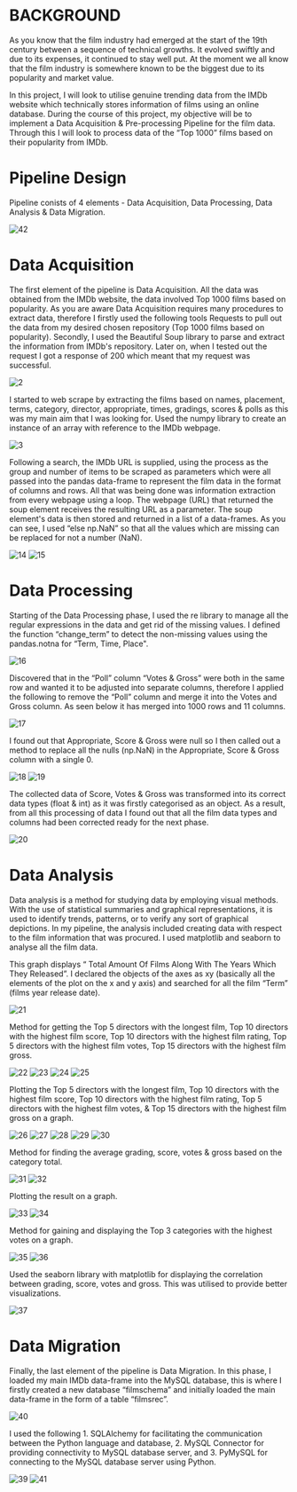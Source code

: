 # BACKGROUND
As you know that the film industry had emerged at the start of the 19th century between a sequence of technical growths. It evolved swiftly and due to its expenses, it continued to stay well put. At the moment we all know that the film industry is somewhere known to be the biggest due to its popularity and market value.

In this project, I will look to utilise genuine trending data from the IMDb website which technically stores information of films using an online database. During the course of this project, my objective will be to implement a Data Acquisition & Pre-processing Pipeline for the film data. Through this I will look to process data of the “Top 1000” films based on their popularity from IMDb.

# Pipeline Design
Pipeline conists of 4 elements - Data Acquisition, Data Processing, Data Analysis & Data Migration.

![42](https://user-images.githubusercontent.com/78740991/214965350-0410cf50-dba0-46f4-a203-5133c94b1919.png)

# Data Acquisition
The first element of the pipeline is Data Acquisition. All the data was obtained from the IMDb website, the data involved Top 1000 films based on popularity. As you are aware Data Acquisition requires many procedures to extract data, therefore I firstly used the following tools Requests to pull out the data from my desired chosen repository (Top 1000 films based on popularity). Secondly, I used the Beautiful Soup library to parse and extract the information from IMDb's repository. Later on, when I tested out the request I got a response of 200 which meant that my request was successful.

![2](https://user-images.githubusercontent.com/78740991/214917950-b72b3813-7d30-48ef-b130-935f61ac7131.png)

I started to web scrape by extracting the films based on names, placement, terms, category, director, appropriate, times, gradings, scores & polls as this was my main aim that I was looking for. Used the numpy library to create an instance of an array with reference to the IMDb webpage.

![3](https://user-images.githubusercontent.com/78740991/214918744-465bb31c-eaec-49f8-b0c5-c31cc62b642e.png)

Following a search, the IMDb URL is supplied, using the process as the group and number of items to be scraped as parameters which were all passed into the pandas data-frame to represent the film data in the format of columns and rows. All that was being done was information extraction from every webpage using a loop. The webpage (URL) that returned the soup element receives the resulting URL as a parameter. The soup element's data is then stored and returned in a list of a data-frames. As you can see, I used “else np.NaN” so that all the values which are missing can be replaced for not a number (NaN).

![14](https://user-images.githubusercontent.com/78740991/214919045-71cd7a37-b4d5-4367-b4d0-b704178bbf54.png)
![15](https://user-images.githubusercontent.com/78740991/214919104-07804fd7-29c5-4173-93df-7601db7096ad.png)

# Data Processing
Starting of the Data Processing phase, I used the re library to manage all the regular expressions in the data and get rid of the missing values. I defined the function “change_term” to detect the non-missing values using the pandas.notna for “Term, Time, Place".

![16](https://user-images.githubusercontent.com/78740991/214919409-b010178a-a8db-4c55-a043-2055e02dbe95.png)

Discovered that in the “Poll” column “Votes & Gross” were both in the same row and wanted it to be adjusted into separate columns, therefore I applied the following to remove the “Poll” column and merge it into the Votes and Gross column. As seen below it has merged into 1000 rows and 11 columns.

![17](https://user-images.githubusercontent.com/78740991/214919822-4a0b87c6-060c-4100-a484-8a9c09136eeb.png)

I found out that Appropriate, Score & Gross were null so I then called out a method to replace all the nulls (np.NaN) in the Appropriate, Score & Gross column with a single 0.

![18](https://user-images.githubusercontent.com/78740991/214919961-83f8a1d0-ccde-4977-8773-1905512673a7.png)
![19](https://user-images.githubusercontent.com/78740991/214920039-a70e8794-21a8-4a49-81d0-ee2876977994.png)

The collected data of Score, Votes & Gross was transformed into its correct data types (float & int) as it was firstly categorised as an object. As a result, from all this processing of data I found out that all the film data types and columns had been corrected ready for the next phase.

![20](https://user-images.githubusercontent.com/78740991/214920157-27c00b7d-f422-43d5-866c-8c96acc79ed8.png)

# Data Analysis
Data analysis is a method for studying data by employing visual methods. With the use of statistical summaries and graphical representations, it is used to identify trends, patterns, or to verify any sort of graphical depictions. In my pipeline, the analysis included creating data with respect to the film information that was procured. I used matplotlib and seaborn to analyse all the film data.

This graph displays “ Total Amount Of Films Along With The Years Which They Released”. I declared the objects of the axes as xy (basically all the elements of the plot on the x and y axis) and searched for all the film “Term” (films year release date). 

![21](https://user-images.githubusercontent.com/78740991/214920989-1ed528a7-0be4-4906-9dd8-ed32cf7b55e8.png)

Method for getting the Top 5 directors with the longest film, Top 10 directors with the highest film score, Top 10 directors with the highest film rating, Top 5 directors with the highest film votes, Top 15 directors with the highest film gross.

![22](https://user-images.githubusercontent.com/78740991/214921205-f6b4a347-f67d-4e80-984d-4dc2544d7845.png)
![23](https://user-images.githubusercontent.com/78740991/214921272-8704fb91-e983-42d5-a703-b1f335be19b4.png)
![24](https://user-images.githubusercontent.com/78740991/214921301-1521d590-013e-4f45-ba7e-c324fe82e14a.png)
![25](https://user-images.githubusercontent.com/78740991/214921330-815bdaf9-d128-4c7a-be68-4295fb59450e.png)

Plotting the Top 5 directors with the longest film, Top 10 directors with the highest film score, Top 10 directors with the highest film rating, Top 5 directors with the highest film votes, & Top 15 directors with the highest film gross on a graph.

![26](https://user-images.githubusercontent.com/78740991/214921416-d4e69806-d6bb-45cc-9991-f923b824383e.png)
![27](https://user-images.githubusercontent.com/78740991/214921471-15f978a3-c8ac-4ad2-ac1f-4d681a28214c.png)
![28](https://user-images.githubusercontent.com/78740991/214921488-688ae072-14fd-4327-b19f-ddea824e67bb.png)
![29](https://user-images.githubusercontent.com/78740991/214921512-5a160e84-3906-4c42-8c91-1f40e16c53d9.png)
![30](https://user-images.githubusercontent.com/78740991/214921535-a442168a-fb89-41be-919b-d23929bf2b3d.png)

Method for finding the average grading, score, votes & gross based on the category total.

![31](https://user-images.githubusercontent.com/78740991/214921620-f333d41e-8690-4821-bafb-227ee117c02b.png)
![32](https://user-images.githubusercontent.com/78740991/214921673-bc8c0335-357d-4009-ba36-8af96c385c1a.png)

Plotting the result on a graph.

![33](https://user-images.githubusercontent.com/78740991/214921729-6ad3284c-8e28-4215-9527-ea8001326ee2.png)
![34](https://user-images.githubusercontent.com/78740991/214921795-9b967881-1b98-487b-a761-e283dd34dbc4.png)

Method for gaining and displaying the Top 3 categories with the highest votes on a graph.

![35](https://user-images.githubusercontent.com/78740991/214921855-b2e1a90c-f07f-4332-8d78-ef60f16b69f3.png)
![36](https://user-images.githubusercontent.com/78740991/214921906-157adbca-50d8-4af4-8b62-8aecb85cc447.png)

Used the seaborn library with matplotlib for displaying the correlation between grading, score, votes and gross. This was utilised to provide better visualizations.

![37](https://user-images.githubusercontent.com/78740991/214921998-f444ca0a-ac63-4a08-9d97-f880c7d31bd5.png)

# Data Migration
Finally, the last element of the pipeline is Data Migration. In this phase, I loaded my main IMDb data-frame into the MySQL database, this is where I firstly created a new database “filmschema” and initially loaded the main data-frame in the form of a table “filmsrec”.

![40](https://user-images.githubusercontent.com/78740991/214964114-274cdc59-1d9b-4ca2-b360-91c53698181f.png)

I used the following 1. SQLAlchemy for facilitating the communication between the Python language and database, 2. MySQL Connector for providing connectivity to MySQL database server, and 3. PyMySQL for connecting to the MySQL database server using Python.

![39](https://user-images.githubusercontent.com/78740991/214964196-2ff4bf76-8e38-4b8a-948e-75b124940914.png)
![41](https://user-images.githubusercontent.com/78740991/214964244-778df5d8-3bae-4177-ae26-a7e1c91a310f.png)
